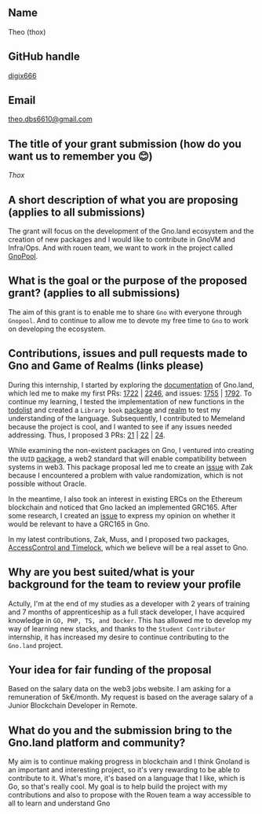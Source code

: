 ## Name
Theo (thox)

## GitHub handle
[digix666](https://github.com/digix666)

## Email 
theo.dbs6610@gmail.com

## The title of your grant submission (how do you want us to remember you 😊)
*Thox*

## A short description of what you are proposing (applies to all submissions)
The grant will focus on the development of the Gno.land ecosystem and the creation of new packages and I would like to contribute in GnoVM and Infra/Ops.
And with rouen team, we want to work in the project called [GnoPool](https://hackmd.io/JRatkf0wQ_uYB5G2wNvRRw).

## What is the goal or the purpose of the proposed grant? (applies to all submissions)
The aim of this grant is to enable me to share `Gno` with everyone through `Gnopool`. And to continue to allow me to devote my free time to `Gno` to work on developing the ecosystem.

## Contributions, issues and pull requests made to Gno and Game of Realms (links please)
During this internship, I started by exploring the [documentation](https://docs.gno.land/) of Gno.land, which led me to make my first PRs: [1722](https://github.com/gnolang/gno/pull/1722) | [2246](https://github.com/gnolang/gno/pull/2246), and issues: [1755](https://github.com/gnolang/gno/issues/1755) | [1792](https://github.com/gnolang/gno/issues/1792). To continue my learning, I tested the implementation of new functions in the [todolist](https://github.com/DIGIX666/gno/tree/theo/examples/other_todo) and created a `Library book` [package](https://github.com/DIGIX666/gno/tree/theo/examples/gno.land/p/demo/library) and [realm](https://github.com/DIGIX666/gno/tree/theo/examples/gno.land/r/demo/library) to test my understanding of the language.
Subsequently, I contributed to Memeland because the project is cool, and I wanted to see if any issues needed addressing. Thus, I proposed 3 PRs: [21](https://github.com/gnolang/memeland/pull/21) | [22](https://github.com/gnolang/memeland/pull/22) | [24](https://github.com/gnolang/memeland/pull/24).

While examining the non-existent packages on Gno, I ventured into creating the `UUID` [package](https://github.com/gnolang/gno/pull/2076), a web2 standard that will enable compatibility between systems in web3. This package proposal led me to create an [issue](https://github.com/gnolang/gno/issues/2364) with Zak because I encountered a problem with value randomization, which is not possible without Oracle.

In the meantime, I also took an interest in existing ERCs on the Ethereum blockchain and noticed that Gno lacked an implemented GRC165. After some research, I created an [issue](https://github.com/gnolang/gno/issues/2086) to express my opinion on whether it would be relevant to have a GRC165 in Gno.

In my latest contributions, Zak, Muss, and I proposed two packages, [AccessControl and Timelock](https://github.com/gnolang/gno/pull/2307), which we believe will be a real asset to Gno.

## Why are you best suited/what is your background for the team to review your profile
Actully, I'm at the end of my studies as a developer with 2 years of training and 7 months of apprenticeship as a full stack developer, I have acquired knowledge in `GO, PHP, TS, and Docker`. This has allowed me to develop my way of learning new stacks, and thanks to the `Student Contributor` internship, it has increased my desire to continue contributing to the `Gno.land` project.

## Your idea for fair funding of the proposal
Based on the salary data on the web3 jobs website. I am asking for a remuneration of 5k€/month. My request is based on the average salary of a Junior Blockchain Developer in Remote.

## What do you and the submission bring to the Gno.land platform and community?
My aim is to continue making progress in blockchain and I think Gnoland is an important and interesting project, so it's very rewarding to be able to contribute to it. 
What's more, it's based on a language that I like, which is Go, so that's really cool. My goal is to help build the project with my contributions and also to propose with the Rouen team a way accessible to all to learn and understand Gno